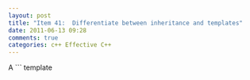 ```yaml
---
layout: post
title: "Item 41:  Differentiate between inheritance and templates"
date: 2011-06-13 09:28
comments: true
categories: c++ Effective C++
---
```


A ```
template
``` should be used to generate a collection of classes when the type of the objects does not affect the behavior of the class’s functions.

